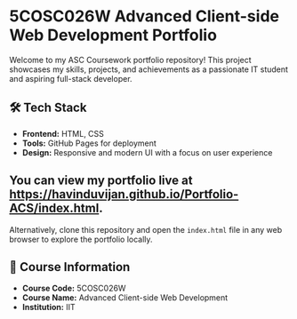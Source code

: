 # 5COSC026W Advanced Client-side Web Development Portfolio

Welcome to my ASC Coursework portfolio repository! This project showcases my skills, projects, and achievements as a passionate IT student and aspiring full-stack developer.

## 🛠️ Tech Stack

- **Frontend:** HTML, CSS
- **Tools:** GitHub Pages for deployment
- **Design:** Responsive and modern UI with a focus on user experience

## You can view my portfolio live at https://havinduvijan.github.io/Portfolio-ACS/index.html.

Alternatively, clone this repository and open the `index.html` file in any web browser to explore the portfolio locally.

## 📝 Course Information

- **Course Code:** 5COSC026W
- **Course Name:** Advanced Client-side Web Development
- **Institution:** IIT
